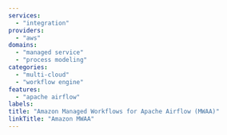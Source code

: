 ```yaml
---
services:
  - "integration"
providers:
  - "aws"
domains:
  - "managed service"
  - "process modeling"
categories:
  - "multi-cloud"
  - "workflow engine"
features:
  - "apache airflow"
labels:
title: "Amazon Managed Workflows for Apache Airflow (MWAA)"
linkTitle: "Amazon MWAA"
---
```

